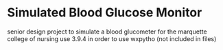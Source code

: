 # Simulated Blood Glucose Monitor
 senior design project to simulate a blood glucometer for the marquette college of nursing
 use 3.9.4 in order to use wxpytho (not included in files)
